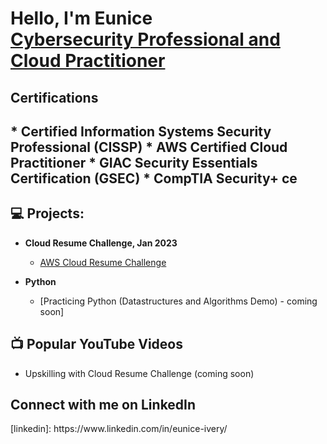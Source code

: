<h1>Hello, I'm Eunice <br/><a href="https://github.com/em-strix"</a> <a href="https://www.linkedin.com/in/eunice-ivery/">Cybersecurity Professional and Cloud Practitioner</a> 

<h2> Certifications<h2>
  
  <b>
  * Certified Information Systems Security Professional (CISSP) 
  * AWS Certified Cloud Practitioner 
  * GIAC Security Essentials Certification (GSEC)
  * CompTIA Security+ ce 
  </b>
  
  <h2>💻 Projects:</h2>

- <b>Cloud Resume Challenge, Jan 2023</b>
  - [AWS Cloud Resume Challenge](https://github.com/em-strix/awscloudres)

- <b>Python</b>
  - [Practicing Python (Datastructures and Algorithms Demo) - coming soon]

<h2>📺 Popular YouTube Videos</h2>

- Upskilling with Cloud Resume Challenge (coming soon) 

<h2>  Connect with me on LinkedIn</h2>
[linkedin]: https://www.linkedin.com/in/eunice-ivery/

<!--
**em-strix/em-strix** is a ✨ _special_ ✨ repository because its `README.md` (this file) appears on your GitHub profile.

Here are some ideas to get you started:

- 🔭 I’m currently working on ...
- 🌱 I’m currently learning ...
- 👯 I’m looking to collaborate on ...
- 🤔 I’m looking for help with ...
- 💬 Ask me about ...
- 📫 How to reach me: ...
- 😄 Pronouns: ...
- ⚡ Fun fact: ...
-->
